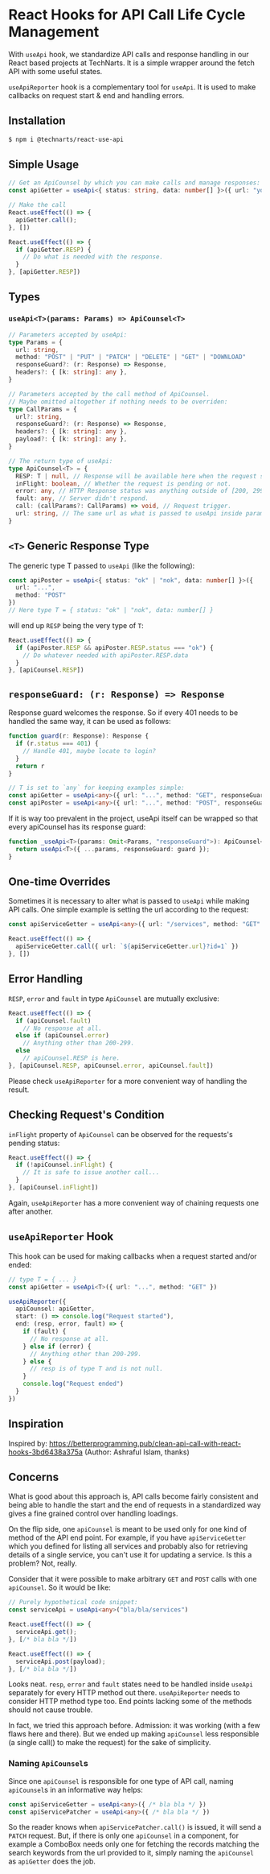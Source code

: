# React Hooks for API Call Life Cycle Management

With `useApi` hook, we standardize API calls and response handling in our React based projects at TechNarts. It is a simple wrapper around the fetch API with some useful states.

`useApiReporter` hook is a complementary tool for `useApi`. It is used to make callbacks on request start & end and handling errors.

## Installation

```bash
$ npm i @technarts/react-use-api
```

## Simple Usage

```typescript
// Get an ApiCounsel by which you can make calls and manage responses:
const apiGetter = useApi<{ status: string, data: number[] }>({ url: "your/url/here", method: "GET" });

// Make the call
React.useEffect(() => {
  apiGetter.call();
}, [])

React.useEffect(() => {
  if (apiGetter.RESP) {
    // Do what is needed with the response.
  }
}, [apiGetter.RESP])
```

## Types
### `useApi<T>(params: Params) => ApiCounsel<T>`
```typescript
// Parameters accepted by useApi:
type Params = {
  url: string,
  method: "POST" | "PUT" | "PATCH" | "DELETE" | "GET" | "DOWNLOAD"
  responseGuard?: (r: Response) => Response,
  headers?: { [k: string]: any },
}

// Parameters accepted by the call method of ApiCounsel.
// Maybe omitted altogether if nothing needs to be overriden:
type CallParams = {
  url?: string,
  responseGuard?: (r: Response) => Response,
  headers?: { [k: string]: any },
  payload?: { [k: string]: any },
}

// The return type of useApi:
type ApiCounsel<T> = {
  RESP: T | null, // Response will be available here when the request successfully completes.
  inFlight: boolean, // Whether the request is pending or not.
  error: any, // HTTP Response status was anything outside of [200, 299], such as HTTP 404.
  fault: any, // Server didn't respond.
  call: (callParams?: CallParams) => void, // Request trigger.
  url: string, // The same url as what is passed to useApi inside params. Handy when apiCounsel is passed to another React component where the url is no longer in the scope.
}
```

## `<T>` Generic Response Type

The generic type T passed to `useApi` (like the following):

```typescript
const apiPoster = useApi<{ status: "ok" | "nok", data: number[] }>({
  url: "...",
  method: "POST"
})
// Here type T = { status: "ok" | "nok", data: number[] }
```

will end up `RESP` being the very type of `T`:

```typescript
React.useEffect(() => {
  if (apiPoster.RESP && apiPoster.RESP.status === "ok") {
    // Do whatever needed with apiPoster.RESP.data
  }
}, [apiCounsel.RESP])
```

## `responseGuard: (r: Response) => Response`

Response guard welcomes the response. So if every 401 needs to be handled the same way, it can be used as follows:

```typescript
function guard(r: Response): Response {
  if (r.status === 401) {
    // Handle 401, maybe locate to login?
  }
  return r
}

// T is set to `any` for keeping examples simple:
const apiGetter = useApi<any>({ url: "...", method: "GET", responseGuard: guard })
const apiPoster = useApi<any>({ url: "...", method: "POST", responseGuard: guard })
```

If it is way too prevalent in the project, useApi itself can be wrapped so that every apiCounsel has its response guard:

```typescript
function _useApi<T>(params: Omit<Params, "responseGuard">): ApiCounsel<T> {
  return useApi<T>({ ...params, responseGuard: guard });
}
```

## One-time Overrides

Sometimes it is necessary to alter what is passed to `useApi` while making API calls. One simple example is setting the url according to the request:

```typescript
const apiServiceGetter = useApi<any>({ url: "/services", method: "GET" })

React.useEffect(() => {
  apiServiceGetter.call({ url: `${apiServiceGetter.url}?id=1` })
}, [])
```

## Error Handling

`RESP`, `error` and `fault` in type `ApiCounsel` are mutually exclusive:

```typescript
React.useEffect(() => {
  if (apiCounsel.fault)
    // No response at all.
  else if (apiCounsel.error)
    // Anything other than 200-299.
  else
    // apiCounsel.RESP is here.
}, [apiCounsel.RESP, apiCounsel.error, apiCounsel.fault])
```

Please check `useApiReporter` for a more convenient way of handling the result.

## Checking Request's Condition

`inFlight` property of `ApiCounsel` can be observed for the requests's pending status:

```typescript
React.useEffect(() => {
  if (!apiCounsel.inFlight) {
    // It is safe to issue another call...
  }
}, [apiCounsel.inFlight])
```

Again, `useApiReporter` has a more convenient way of chaining requests one after another.

## `useApiReporter` Hook

This hook can be used for making callbacks when a request started and/or ended:

```typescript
// type T = { ... }
const apiGetter = useApi<T>({ url: "...", method: "GET" })

useApiReporter({
  apiCounsel: apiGetter,
  start: () => console.log("Request started"),
  end: (resp, error, fault) => {
    if (fault) {
      // No response at all.
    } else if (error) {
      // Anything other than 200-299.
    } else {
      // resp is of type T and is not null.
    }
    console.log("Request ended")
  }
})
```

## Inspiration
Inspired by: https://betterprogramming.pub/clean-api-call-with-react-hooks-3bd6438a375a (Author: Ashraful Islam, thanks)

## Concerns

What is good about this approach is, API calls become fairly consistent and being able to handle the start and the end of requests in a standardized way gives a fine grained control over handling loadings.

On the flip side, one `apiCounsel` is meant to be used only for one kind of method of the API end point. For example, if you have `apiServiceGetter` which you defined for listing all services and probably also for retrieving details of a single service, you can't use it for updating a service. Is this a problem? Not, really.

Consider that it were possible to make arbitrary `GET` and `POST` calls with one `apiCounsel`. So it would be like:

```typescript
// Purely hypothetical code snippet:
const serviceApi = useApi<any>("bla/bla/services")

React.useEffect(() => {
  serviceApi.get();
}, [/* bla bla */])

React.useEffect(() => {
  serviceApi.post(payload);
}, [/* bla bla */])
```

Looks neat. `resp`, `error` and `fault` states need to be handled inside `useApi` separately for every HTTP method out there. `useApiReporter` needs to consider HTTP method type too. End points lacking some of the methods should not cause trouble.

In fact, we tried this approach before. Admission: it was working (with a few flaws here and there). But we ended up making `apiCounsel` less responsible (a single call() to make the request) for the sake of simplicity.

### Naming `ApiCounsel`s

Since one `apiCounsel` is responsible for one type of API call, naming `apiCounsel`s in an informative way helps:

```typescript
const apiServiceGetter = useApi<any>({ /* bla bla */ })
const apiServicePatcher = useApi<any>({ /* bla bla */ })
```

So the reader knows when `apiServicePatcher.call()` is issued, it will send a `PATCH` request. But, if there is only one `apiCounsel` in a component, for example a ComboBox needs only one for fetching the records matching the search keywords from the url provided to it, simply naming the `apiCounsel` as `apiGetter` does the job.
